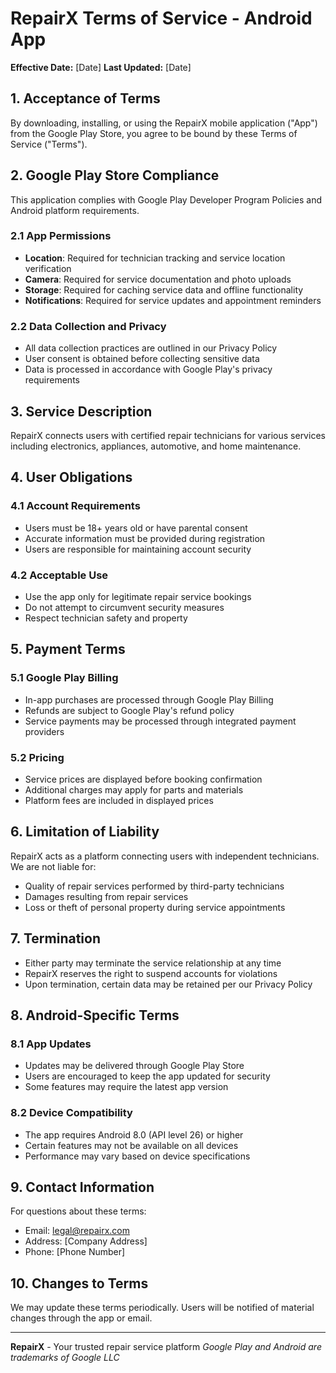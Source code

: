 # RepairX Terms of Service - Android App

**Effective Date:** [Date]
**Last Updated:** [Date]

## 1. Acceptance of Terms

By downloading, installing, or using the RepairX mobile application ("App") from the Google Play Store, you agree to be bound by these Terms of Service ("Terms").

## 2. Google Play Store Compliance

This application complies with Google Play Developer Program Policies and Android platform requirements.

### 2.1 App Permissions
- **Location**: Required for technician tracking and service location verification
- **Camera**: Required for service documentation and photo uploads
- **Storage**: Required for caching service data and offline functionality
- **Notifications**: Required for service updates and appointment reminders

### 2.2 Data Collection and Privacy
- All data collection practices are outlined in our Privacy Policy
- User consent is obtained before collecting sensitive data
- Data is processed in accordance with Google Play's privacy requirements

## 3. Service Description

RepairX connects users with certified repair technicians for various services including electronics, appliances, automotive, and home maintenance.

## 4. User Obligations

### 4.1 Account Requirements
- Users must be 18+ years old or have parental consent
- Accurate information must be provided during registration
- Users are responsible for maintaining account security

### 4.2 Acceptable Use
- Use the app only for legitimate repair service bookings
- Do not attempt to circumvent security measures
- Respect technician safety and property

## 5. Payment Terms

### 5.1 Google Play Billing
- In-app purchases are processed through Google Play Billing
- Refunds are subject to Google Play's refund policy
- Service payments may be processed through integrated payment providers

### 5.2 Pricing
- Service prices are displayed before booking confirmation
- Additional charges may apply for parts and materials
- Platform fees are included in displayed prices

## 6. Limitation of Liability

RepairX acts as a platform connecting users with independent technicians. We are not liable for:
- Quality of repair services performed by third-party technicians
- Damages resulting from repair services
- Loss or theft of personal property during service appointments

## 7. Termination

- Either party may terminate the service relationship at any time
- RepairX reserves the right to suspend accounts for violations
- Upon termination, certain data may be retained per our Privacy Policy

## 8. Android-Specific Terms

### 8.1 App Updates
- Updates may be delivered through Google Play Store
- Users are encouraged to keep the app updated for security
- Some features may require the latest app version

### 8.2 Device Compatibility
- The app requires Android 8.0 (API level 26) or higher
- Certain features may not be available on all devices
- Performance may vary based on device specifications

## 9. Contact Information

For questions about these terms:
- Email: legal@repairx.com
- Address: [Company Address]
- Phone: [Phone Number]

## 10. Changes to Terms

We may update these terms periodically. Users will be notified of material changes through the app or email.

---

**RepairX** - Your trusted repair service platform
*Google Play and Android are trademarks of Google LLC*